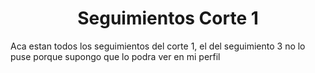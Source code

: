 <div align= "center" >
  <h1 align = "center" > Seguimientos Corte 1 </h1>
</div>

Aca estan todos los seguimientos del corte 1, el del seguimiento 3 no lo puse porque supongo que lo podra ver en mi perfil

